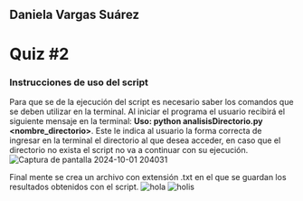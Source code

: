 ## Daniela Vargas Suárez
# Quiz #2 
### Instrucciones de uso del script 
Para que se de la ejecución del script es necesario saber los comandos que se deben utilizar en la terminal. 
Al iniciar el programa el usuario recibirá el siguiente mensaje en la terminal: **Uso: python analisisDirectorio.py <nombre_directorio>**. Este le indica al usuario la forma correcta de ingresar en la terminal el directorio al que desea acceder, en caso que el directorio no exista el script no va a continuar con su ejecución. 
![Captura de pantalla 2024-10-01 204031](https://github.com/user-attachments/assets/061c4e92-b14e-4f76-9c37-115819b7c78a)

Final mente se crea un archivo con extensión .txt en el que se guardan los resultados obtenidos con el script. 
![hola](https://github.com/user-attachments/assets/cb99a237-ac7c-46c1-a989-8c9fca236618)
![holis](https://github.com/user-attachments/assets/164acca4-a3f8-4007-8236-3b4739e932b8)
